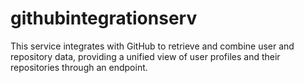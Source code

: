 # githubintegrationserv
This service integrates with GitHub to retrieve and combine user and repository data, providing a unified view of user profiles and their repositories through an endpoint.
